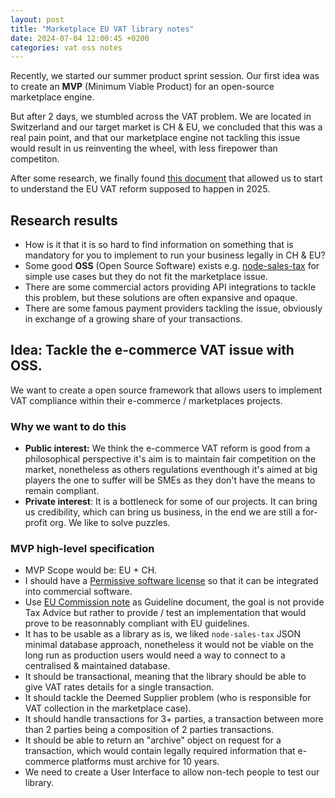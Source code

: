 ```yaml
---
layout: post
title: "Marketplace EU VAT library notes"
date: 2024-07-04 12:00:45 +0200
categories: vat oss notes
---
```


Recently, we started our summer product sprint session. Our first idea was to create an **MVP** (Minimum Viable Product) for an open-source marketplace engine.

But after 2 days, we stumbled across the VAT problem. We are located in Switzerland and our target market is CH & EU, we concluded that this was a real pain point, and that our marketplace engine not tackling this issue would result in us reinventing the wheel, with less firepower than competiton.

After some research, we finally found [this document](https://vat-one-stop-shop.ec.europa.eu/guides_en) that allowed us to start to understand the EU VAT reform supposed to happen in 2025.

## Research results

- How is it that it is so hard to find information on something that is mandatory for you to implement to run your business legally in CH & EU?
- Some good **OSS** (Open Source Software) exists e.g. [node-sales-tax](https://github.com/valeriansaliou/node-sales-tax) for simple use cases but they do not fit the marketplace issue.
- There are some commercial actors providing API integrations to tackle this problem, but these solutions are often expansive and opaque.
- There are some famous payment providers tackling the issue, obviously in exchange of a growing share of your transactions.

## Idea: Tackle the e-commerce VAT issue with OSS.

We want to create a open source framework that allows users to implement VAT compliance within their e-commerce / marketplaces projects.

### Why we want to do this

- **Public interest:** We think the e-commerce VAT reform is good from a philosophical perspective it's aim is to maintain fair competition on the market, nonetheless as others regulations eventhough it's aimed at big players the one to suffer will be SMEs as they don't have the means to remain compliant.
- **Private interest**: It is a bottleneck for some of our projects. It can bring us credibility, which can bring us business, in the end we are still a for-profit org. We like to solve puzzles.

### MVP high-level specification

- MVP Scope would be: EU + CH.
- I should have a [Permissive software license](https://en.wikipedia.org/wiki/Permissive_software_license) so that it can be integrated into commercial software.
- Use [EU Commission note](https://vat-one-stop-shop.ec.europa.eu/guides_en) as Guideline document, the goal is not provide Tax Advice but rather to provide / test an implementation that would prove to be reasonnably compliant with EU guidelines.
- It has to be usable as a library as is, we liked `node-sales-tax` JSON minimal database approach, nonetheless it would not be viable on the long run as production users would need a way to connect to a centralised & maintained database.
- It should be transactional, meaning that the library should be able to give VAT rates details for a single transaction.
- It should tackle the Deemed Supplier problem (who is responsible for VAT collection in the marketplace case).
- It should handle transactions for 3+ parties, a transaction between more than 2 parties being a composition of 2 parties transactions.
- It should be able to return an "archive" object on request for a transaction, which would contain legally required information that e-commerce platforms must archive for 10 years.
- We need to create a User Interface to allow non-tech people to test our library.
